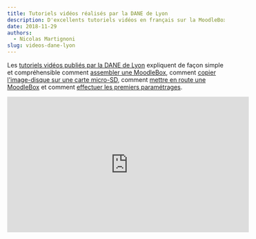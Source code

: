 ```yaml
---
title: Tutoriels vidéos réalisés par la DANE de Lyon
description: D'excellents tutoriels vidéos en français sur la MoodleBox viennent d'être publiés par la DANE de Lyon.
date: 2018-11-29
authors:
  - Nicolas Martignoni
slug: videos-dane-lyon
---
```


Les [tutoriels vidéos publiés par la DANE de Lyon][1] expliquent de façon simple et compréhensible comment [assembler une MoodleBox][2], comment [copier l'image-disque sur une carte micro-SD][3], comment [mettre en route une MoodleBox][4] et comment [effectuer les premiers paramétrages][5].

<iframe width="560" height="315" sandbox="allow-same-origin allow-scripts" src="https://tube.ac-lyon.fr/videos/embed/510b6103-b408-4229-8e4b-1511dfda7498" frameborder="0" allowfullscreen></iframe>

 [1]: https://tube.ac-lyon.fr/video-channels/moodlebox/videos
 [2]: https://tube.ac-lyon.fr/videos/watch/510b6103-b408-4229-8e4b-1511dfda7498
 [3]: https://tube.ac-lyon.fr/videos/watch/589577bf-4533-4b8d-b568-7fed141e8c82
 [4]: https://tube.ac-lyon.fr/videos/watch/a2eb794c-655c-4fac-bb37-27a37307ad1f
 [5]: https://tube.ac-lyon.fr/videos/watch/dbca7521-4d9c-4cfc-889d-f3ca7c422e7e
